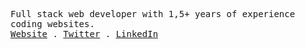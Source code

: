 <p>
  <samp>
    Full stack web developer with 1,5+ years of experience coding
              websites.<br/>
    <a href="#">Website</a> .
    <a href="#">Twitter</a> .
    <a href="#">LinkedIn</a>
  </samp>
</p>

